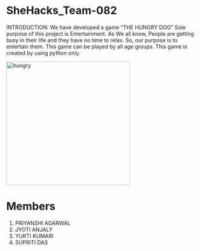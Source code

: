 # SheHacks_Team-082
INTRODUCTION: 
We have developed a game “THE HUNGRY DOG”
Sole purpose of this project is Entertainment. As We all know, People are getting busy in their life and they have no time to relax. So, our purpose is to entertain them. This game can be played by all age groups.
This game is created by using python only.






<img width="327" alt="hungry" src="https://user-images.githubusercontent.com/68936339/111041273-6f5b2000-845d-11eb-9b1e-808acbe4308f.png">

# Members
1. PRIYANSHI AGARWAL
2. JYOTI ANJALY
3. YUKTI KUMARI
4. SUPRITI DAS



